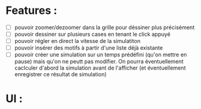 # Features :
- [ ] pouvoir zoomer/dezoomer dans la grille pour déssiner plus précisément
- [ ] pouvoir dessiner sur plusieurs cases en tenant le click appuyé
- [ ] pouvoir régler en direct la vitesse de la simulatiton
- [ ] pouvoir insérer des motifs à partir d'une liste déjà existante
- [ ] pouvoir créer une simulation sur un temps prédéfini (qu'on mettre en pause) mais qu'on ne peutt pas modifier. On pourra éventuellement caclculer d'abord la simulation avant de l'afficher (et éventuellement enregistrer ce résultat de simulation)

# UI :

